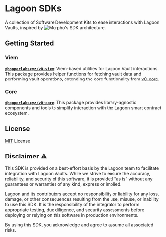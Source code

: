 # Lagoon SDKs

A collection of Software Development Kits to ease interactions with Lagoon Vaults, inspired by ![Morpho's SDK architecture](https://github.com/morpho-org/sdks).

## Getting Started

### Viem

[**`@hopperlabsxyz/v0-viem`**](./packages/v0-viem/): Viem-based utilities for Lagoon Vault interactions. This package provides helper functions for fetching vault data and performing vault operations, extending the core functionality from [v0-core](./packages/v0-core/).

### Core

[**`@hopperlabsxyz/v0-core`**](./packages/v0-core/): This package provides library-agnostic components and tools to simplify interaction with the Lagoon smart contract ecosystem.

## License

[MIT](/LICENSE) License

## Disclaimer ⚠️

This SDK is provided on a best-effort basis by the Lagoon team to facilitate integration with Lagoon Vaults. While we strive to ensure the accuracy, reliability, and security of this software, it is provided “as is” without any guarantees or warranties of any kind, express or implied.

Lagoon and its contributors accept no responsibility or liability for any loss, damage, or other consequences resulting from the use, misuse, or inability to use this SDK. It is the responsibility of the integrator to perform appropriate testing, due diligence, and security assessments before deploying or relying on this software in production environments.

By using this SDK, you acknowledge and agree to assume all associated risks.
